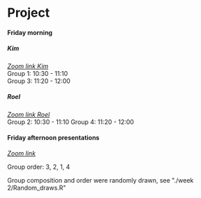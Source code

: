# Project

#### Friday morning
##### Kim
[_Zoom link Kim_](https://uwmadison.zoom.us/j/98919116864)  
Group 1: 10:30 - 11:10  
Group 3: 11:20 - 12:00  

##### Roel
[_Zoom link Roel_](https://uni-leipzig.zoom.us/j/66404542697?pwd=dGwxazJqWWlPd2x2UFNGd0wwQUZVUT09)  
Group 2: 10:30 - 11:10 
Group 4: 11:20 - 12:00 

#### Friday afternoon presentations
[_Zoom link_](https://uwmadison.zoom.us/j/95037786778)  

Group order: 3, 2, 1, 4

Group composition and order were randomly drawn, see "./week 2/Random_draws.R"
